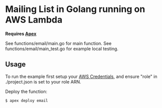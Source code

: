# Mailing List in Golang running on AWS Lambda

**Requires [Apex](apex.run)**

See functions/email/main.go for main function.
See functions/email/main_test.go for example local testing.

## Usage

To run the example first setup your
[AWS Credentials](http://apex.run/#aws-credentials), and ensure "role" in
./project.json is set to your role ARN.

Deploy the function:

`$ apex deploy email`

